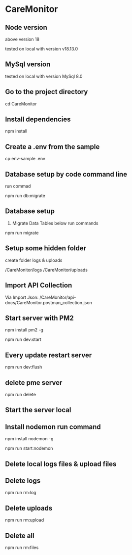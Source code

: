 # CareMonitor

## Node version

above version 18

tested on local with version v18.13.0

## MySql version

tested on local with version MySql 8.0

## Go to the project directory

cd CareMonitor

## Install dependencies

npm install

## Create a .env from the sample

cp env-sample .env

## Database setup by code command line

run commad 

npm run db:migrate

## Database setup

1. Migrate Data Tables below run commands

npm run migrate

## Setup some hidden folder

create folder logs & uploads

 /CareMonitor/logs
 /CareMonitor/uploads

 ## Import API Collection

Via Import Json: /CareMonitor/api-docs/CareMonitor.postman_collection.json

## Start server with PM2

npm install pm2 -g

npm run dev:start

## Every update restart server

npm run dev:flush

## delete pme server

npm run delete

## Start the server local

## Install nodemon run command

npm install nodemon -g

npm run start:nodemon

## Delete local logs files & upload files

## Delete logs

npm run rm:log

## Delete uploads
npm run rm:upload

## Delete all
npm run rm:files




